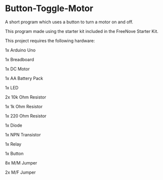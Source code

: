 # Button-Toggle-Motor
A short program which uses a button to turn a motor on and off. 

This program made using the starter kit included in the FreeNove Starter Kit.

This project requires the following hardware:

1x Arduino Uno

1x Breadboard

1x DC Motor

1x AA Battery Pack

1x LED

2x 10k Ohm Resistor

1x 1k Ohm Resistor

1x 220 Ohm Resistor

1x Diode

1x NPN Transistor

1x Relay

1x Button

8x M/M Jumper

2x M/F Jumper

